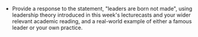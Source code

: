 
-   Provide a response to the statement, "leaders are born not made", using leadership theory introduced in this week's lecturecasts and your wider relevant academic reading, and a real-world example of either a famous leader or your own practice.